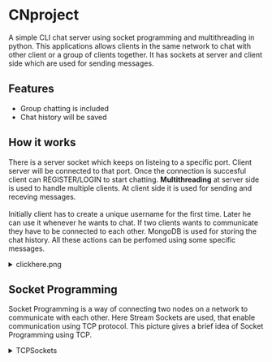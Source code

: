 # CNproject
A simple CLI chat server using socket programming and multithreading in python.
This applications allows clients in the same network to chat with other client or a group of clients together. 
It has sockets at server and client side which are used for sending messages.

## Features
* Group chatting is included
* Chat history will be saved

## How it works
There is a server socket which keeps on listeing to a specific port. Client server will be connected to that port. 
Once the connection is succesful client can REGISTER/LOGIN to start chatting.
**Multithreading** at server side is used to handle multiple clients. At client side it is used for sending and receving messages.<br><br>
Initially client has to create a unique username for the first time. 
Later he can use it whenever he wants to chat. If two clients wants to communicate they have to be connected to each other. MongoDB is used for storing the chat history.
All these actions can be perfomed using some specific messages.

<details>
  <summary>clickhere.png</summary>
  
   ![display](images/abcd.png)
   
</details>

## Socket Programming
Socket Programming is a way of connecting two nodes on a network to communicate with each other. Here Stream Sockets are used, that enable communication using TCP protocol. 
This picture gives a brief idea of Socket Programming using TCP. 
<details>
  <summary>TCPSockets</summary>
  
   ![display](images/TCPsockets.PNG)
   
</details>
